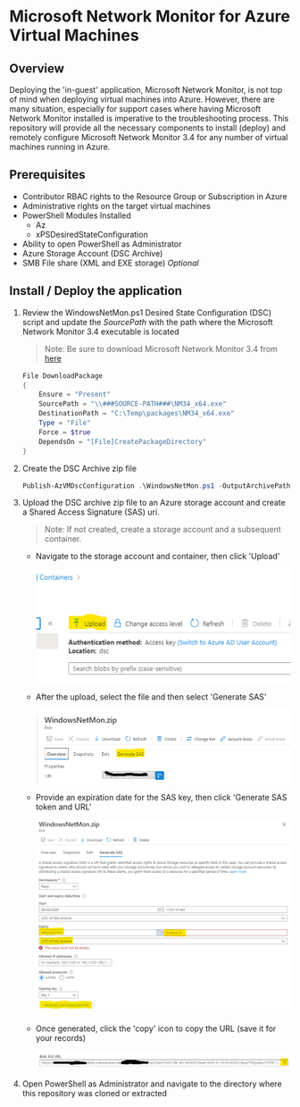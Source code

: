 # Microsoft Network Monitor for Azure Virtual Machines

## Overview

Deploying the 'in-guest' application, Microsoft Network Monitor, is not top of mind when deploying virtual machines into Azure.  However, there are many situation, especially for support cases where having Microsoft Network Monitor installed is imperative to the troubleshooting process.  This repository will provide all the necessary components to install (deploy) and remotely configure Microsoft Network Monitor 3.4 for any number of virtual machines running in Azure.

## Prerequisites

- Contributor RBAC rights to the Resource Group or Subscription in Azure
- Administrative rights on the target virtual machines
- PowerShell Modules Installed
  - Az
  - xPSDesiredStateConfiguration
- Ability to open PowerShell as Administrator
- Azure Storage Account (DSC Archive)
- SMB File share (XML and EXE storage) *Optional*

## Install / Deploy the application

1. Review the WindowsNetMon.ps1 Desired State Configuration (DSC) script and update the *SourcePath* with the path where the Microsoft Network Monitor 3.4 executable is located

    > Note: Be sure to download Microsoft Network Monitor 3.4 from [here](https://www.microsoft.com/en-us/download/details.aspx?id=4865)

    ````PowerShell
    File DownloadPackage
    {
        Ensure = "Present"
        SourcePath = "\\###SOURCE-PATH###\NM34_x64.exe"
        DestinationPath = "C:\Temp\packages\NM34_x64.exe"
        Type = "File"
        Force = $true
        DependsOn = "[File]CreatePackageDirectory"
    }
    ````

2. Create the DSC Archive zip file

    ````PowerShell
    Publish-AzVMDscConfiguration .\WindowsNetMon.ps1 -OutputArchivePath .\WindowsNetMon.zip -Force
    ````

3. Upload the DSC archive zip file to an Azure storage account and create a Shared Access Signature (SAS) uri.

    > Note: If not created, create a storage account and a subsequent container.

    - Navigate to the storage account and container, then click 'Upload'

        ![upload](_media/sa_upload.png)

    - After the upload, select the file and then select 'Generate SAS'

        ![blah](_media/sa_zip_sas.png)

    - Provide an expiration date for the SAS key, then click 'Generate SAS token and URL'

        ![img](_media/sa_zip_generate.png)

    - Once generated, click the 'copy' icon to copy the URL (save it for your records)

        ![img](_media/sa_zip_generate2.png)

4. Open PowerShell as Administrator and navigate to the directory where this repository was cloned or extracted